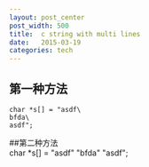 ```yaml
---
layout: post_center
post_width: 500  
title:  c string with multi lines  
date:   2015-03-19
categories: tech
---
```



## 第一种方法

	char *s[] = "asdf\
	bfda\
	asdf";
	
##第二种方法  
	char *s[] = "asdf"
	"bfda"
	"asdf";
	
	
